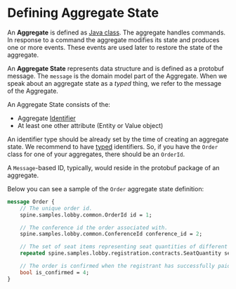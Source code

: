 # Defining Aggregate State

An **Aggregate** is defined as [Java class](../java/aggregate.md). The aggregate handles commands. In response to a command the aggregate modifies its state and produces one or more events. These events are used later to restore the state of the aggregate.

An **Aggregate State** represents data structure and is defined as a protobuf message. The `message` is the domain model part of the Aggregate.
When we speak about an aggregate state as a *typed* thing, we refer to the message of the Aggregate.


An Aggregate State consists of the: 
* Aggregate [Identifier](./biz-model/identifiers.md)
* At least one other attribute (Entity or Value object)

An identifier type should be already set by the time of creating an aggregate state. We recommend to have [typed](../motivation/strongly-typed.md) identifiers. So, if you have the `Order` class for one of your aggregates, there should be an `OrderId`.

A `Message`-based ID, typically, would reside in the protobuf package of an aggregate.

Below you can see a sample of the `Order` aggregate state definition:

```protobuf
message Order {
    // The unique order id.
    spine.samples.lobby.common.OrderId id = 1;

    // The conference id the order associated with.
    spine.samples.lobby.common.ConferenceId conference_id = 2;

    // The set of seat items representing seat quantities of different types.
    repeated spine.samples.lobby.registration.contracts.SeatQuantity seat = 3;

    // The order is confirmed when the registrant has successfully paid for the order items.
    bool is_confirmed = 4;
}
```

